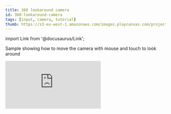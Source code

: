 ```yaml
---
title: 360 lookaround camera
id: 360-lookaround-camera
tags: [input, camera, tutorial]
thumb: https://s3-eu-west-1.amazonaws.com/images.playcanvas.com/projects/12/438216/3B51C6-image-75.jpg
---
```


import Link from '@docusaurus/Link';

Sample showing how to move the camera with mouse and touch to look around

<div className="iframe-container">
    <iframe loading="lazy" src="https://playcanv.as/p/TMrb4ucs/" title="360 lookaround camera" webkitallowfullscreen="true" mozallowfullscreen="true" allow="autoplay" allowfullscreen="true" allowvr="" scrolling="no" frameborder="0" />
</div>

<Link to='https://playcanvas.com/project/438216/'>Open Project ↗</Link>
